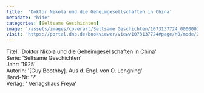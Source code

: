 ```yaml
---
title:  'Doktor Nikola und die Geheimgesellschaften in China'
metadate: "hide"
categories: [Seltsame Geschichten]
image: '/assets/images/coverart/Seltsame Geschichten/1073137724_00000010.jpg'
visit: 'https://portal.dnb.de/bookviewer/view/1073137724#page/n0/mode/2up'
---
```

Titel: 'Doktor Nikola und die Geheimgesellschaften in China' <br>
Serie: 'Seltsame Geschichten' <br>
Jahr: '1925' <br>
AutorIn: '[Guy Boothby]. Aus d. Engl. von O. Lengning' <br>
Band-Nr: '?' <br>
Verlag: ' Verlagshaus Freya'